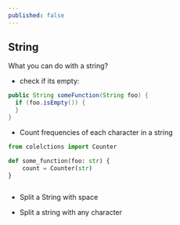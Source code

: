 ```yaml
---
published: false
---
```

## String

What you can do with a string? 

* check if its empty: 

```java
public String someFunction(String foo) {
  if (foo.isEmpty()) {
  }
}
```

* Count frequencies of each character in a string

```python
from colelctions import Counter

def some_function(foo: str) {
    count = Counter(str)
}

```

```java

```

* Split a String with space

* Split a string with any character